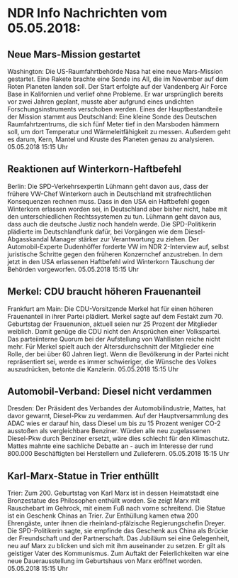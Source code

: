 # NDR Info Nachrichten vom 05.05.2018:


## Neue Mars-Mission gestartet
Washington:	Die US-Raumfahrtbehörde Nasa hat eine neue Mars-Mission gestartet. Eine Rakete brachte eine Sonde ins All, die im  November auf dem Roten Planeten landen soll. Der Start erfolgte auf der Vandenberg Air Force Base in Kalifornien und verlief ohne Probleme. Er war ursprünglich bereits vor zwei Jahren geplant, musste aber aufgrund eines undichten Forschungsinstruments verschoben werden. Eines der Hauptbestandteile der Mission stammt aus Deutschland: Eine kleine Sonde des Deutschen Raumfahrtzentrums, die sich fünf Meter tief in den Marsboden hämmern soll, um dort Temperatur und Wärmeleitfähigkeit zu messen. Außerdem geht es darum, Kern, Mantel und Kruste des Planeten genau zu analysieren. 05.05.2018 15:15 Uhr 

## Reaktionen auf Winterkorn-Haftbefehl
Berlin:	Die SPD-Verkehrsexpertin Lühmann geht davon aus, dass der frühere VW-Chef Winterkorn auch in Deutschland mit strafrechtlichen Konsequenzen rechnen muss. Dass in den USA ein Haftbefehl gegen Winterkorn erlassen worden sei, in Deutschland aber bisher nicht, habe mit den unterschiedlichen Rechtssystemen zu tun. Lühmann geht davon aus, dass auch die deutsche Justiz noch handeln werde. Die SPD-Politikerin plädierte im Deutschlandfunk dafür, bei Vorgängen wie dem Diesel-Abgasskandal Manager stärker zur Verantwortung zu ziehen. Der Automobil-Experte Dudenhöffer forderte VW im NDR 2-Interview auf, selbst juristische Schritte gegen den früheren Konzernchef anzustreben. In dem jetzt in den USA erlassenen Haftbefehl wird Winterkorn Täuschung der Behörden vorgeworfen. 05.05.2018 15:15 Uhr 

## Merkel: CDU braucht höheren Frauenanteil
Frankfurt am Main: Die CDU-Vorsitzende Merkel hat für einen höheren Frauenanteil in ihrer Partei plädiert. Merkel sagte auf dem Festakt zum 70. Geburtstag der Frauenunion, aktuell seien nur 25 Prozent der Mitglieder weiblich. Damit genüge die CDU nicht den Ansprüchen einer Volkspartei. Das parteiinterne Quorum bei der Aufstellung von Wahllisten reiche nicht mehr. Für Merkel spielt auch der Altersdurchschnitt der Mitglieder eine Rolle, der bei über 60 Jahren liegt. Wenn die Bevölkerung in der Partei nicht repräsentiert sei, werde es immer schwieriger, die Wünsche des Volkes auszudrücken, betonte die Kanzlerin. 05.05.2018 15:15 Uhr 

## Automobil-Verband: Diesel nicht verdammen
Dresden:	Der Präsident des Verbandes der Automobilindustrie, Mattes, hat davor gewarnt, Diesel-Pkw zu verdammen. Auf der Hauptversammlung des ADAC wies er darauf hin, dass Diesel um bis zu 15 Prozent weniger CO-2 ausstoßen als vergleichbare Benziner. Würden alle neu zugelassenen Diesel-Pkw durch Benziner ersetzt, wäre dies schlecht für den Klimaschutz. Mattes mahnte eine sachliche Debatte an - auch im Interesse der rund 800.000 Beschäftigten bei Herstellern und Zulieferern. 05.05.2018 15:15 Uhr 

## Karl-Marx-Statue in Trier enthüllt
Trier: Zum 200. Geburtstag von Karl Marx ist in dessen Heimatstadt eine Bronzestatue des Philosophen enthüllt worden. Sie zeigt Marx mit Rauschebart im Gehrock, mit einem Fuß nach vorne schreitend. Die Statue ist ein Geschenk Chinas an Trier. Zur Enthüllung kamen etwa 200 Ehrengäste, unter ihnen die rheinland-pfälzische Regierungschefin Dreyer. Die SPD-Politikerin sagte, sie empfinde das Geschenk aus China als Brücke der Freundschaft und der Partnerschaft. Das Jubiläum sei eine Gelegenheit, neu auf Marx zu blicken und sich mit ihm auseinander zu setzen. Er gilt als geistiger Vater des Kommunismus. Zum Auftakt der Feierlichkeiten war eine neue Dauerausstellung im Geburtshaus von Marx eröffnet worden. 05.05.2018 15:15 Uhr 
